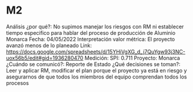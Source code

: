 # M2

Análisis ¿por qué?: No supimos manejar los riesgos con RM ni establecer tiempo especifico para hablar del proceso de producción de Aluminio Monarca
Fecha: 04/05/2022
Interpretación valor métrica: El proyecto avanzó menos de lo planeado
Link: https://docs.google.com/spreadsheets/d/15YHiVgXG_d_j7QuYgw93j3NC-uox56b5/edit#gid=1936280470
Medición: SPI: 0.711
Proyecto: Monarca
¿Cuándo se comunicó?: Reporte de Estado
¿Qué decisiones se toman?: Leer y aplicar RM, modificar el plan porque el proyecto ya está en riesgo y asegurarnos de que todos los miembros del equipo comprendan todos los procesos